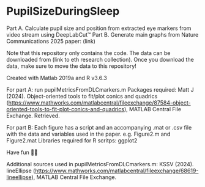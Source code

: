 # PupilSizeDuringSleep
Part A. Calculate pupil size and position from extracted eye markers from video stream using DeepLabCut™
Part B. Generate main graphs from Nature Communications 2025 paper: (link)

Note that this repository only contains the code. The data can be downloaded from (link to eth research collection). Once you download the data, make sure to move the data to this repository! 

Created with Matlab 2019a and R v3.6.3

For part A: run pupilMetricsFromDLCmarkers.m
Packages required:
Matt J (2024). Object-oriented tools to fit/plot conics and quadrics (https://www.mathworks.com/matlabcentral/fileexchange/87584-object-oriented-tools-to-fit-plot-conics-and-quadrics), MATLAB Central File Exchange. Retrieved.

For part B: 
Each figure has a script and an accompanying .mat or .csv file with the data and variables used in the paper. 
e.g. Figure2.m and Figure2.mat
Libraries required for R scritps:
ggplot2

Have fun 🧐😄

Additional sources used in pupilMetricsFromDLCmarkers.m:
KSSV (2024). lineEllipse (https://www.mathworks.com/matlabcentral/fileexchange/68619-lineellipse), MATLAB Central File Exchange.

